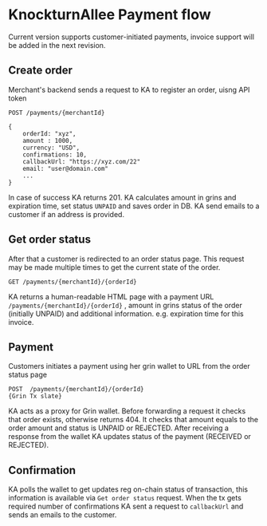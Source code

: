 # KnockturnAllee Payment flow

Current version supports customer-initiated payments, invoice support will be added in the next revision.

## Create order
Merchant's backend sends a request to KA to register an order, uisng API token
```
POST /payments/{merchantId}

{
	orderId: "xyz",
	amount : 1000,
	currency: "USD",
	confirmations: 10,
	callbackUrl: "https://xyz.com/22"
	email: "user@domain.com"
	...
}
```

In case of success KA returns 201. KA calculates amount in grins and expiration time, set status `UNPAID` and saves order in DB. KA send emails to a customer if an address is provided. 

## Get order status
After that a customer is redirected to an order status page. This request may be made multiple times to get the current state of the order.
```
GET /payments/{merchantId}/{orderId}
```

KA returns a human-readable HTML page with a payment URL `/payments/{merchantId}/{orderId}`
, amount in grins status of the order (initially UNPAID) and additional information. e.g. expiration time for this invoice.

## Payment
Customers initiates a payment using her grin wallet to URL from the order status page
```
POST  /payments/{merchantId}/{orderId}
{Grin Tx slate}
```

KA acts as a proxy for Grin wallet. Before forwarding a request it checks that order exists, otherwise returns 404.
It checks that amount equals to the order amount and status is UNPAID or REJECTED.  After receiving a response from the wallet KA updates status of the payment (RECEIVED or REJECTED).

## Confirmation
KA polls the wallet to get updates reg on-chain status of transaction, this information is available via `Get order status` request. When the tx gets required number of confirmations KA sent a request to `callbackUrl` and sends an emails to the customer.
